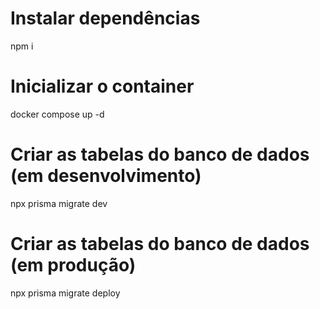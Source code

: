 # Instalar dependências
npm i

# Inicializar o container
docker compose up -d

# Criar as tabelas do banco de dados (em desenvolvimento)
npx prisma migrate dev

# Criar as tabelas do banco de dados (em produção)
npx prisma migrate deploy
